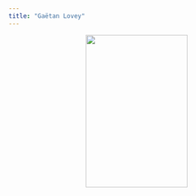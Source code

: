 ```yaml
---
title: "Gaëtan Lovey"
---
```

<p> </p>

<p align="center">
  <img src="/profile.png" width="200" height="300"/>
</p>
